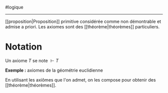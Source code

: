#logique

---
[[proposition|Proposition]] primitive considérée comme non démontrable et admise a priori.
Les axiomes sont des [[théorème|théorèmes]] particuliers.

# Notation
Un axiome $T$ se note $\vdash T$


**Exemple :** axiomes de la géométrie euclidienne

En utilisant les axiômes que l'on admet, on les compose pour obtenir des [[théorème|théorèmes]].

